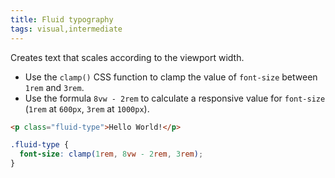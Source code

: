 ```yaml
---
title: Fluid typography
tags: visual,intermediate
---
```


Creates text that scales according to the viewport width.

- Use the `clamp()` CSS function to clamp the value of `font-size` between `1rem` and `3rem`.
- Use the formula `8vw - 2rem` to calculate a responsive value for `font-size` (`1rem` at `600px`, `3rem` at `1000px`).

```html
<p class="fluid-type">Hello World!</p>
```

```css
.fluid-type {
  font-size: clamp(1rem, 8vw - 2rem, 3rem);
}
```
